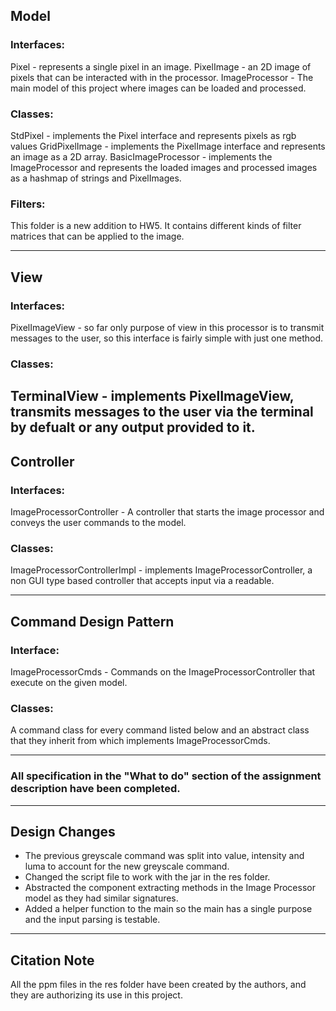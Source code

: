 ## Model
### Interfaces:
Pixel - represents a single pixel in an image.
PixelImage - an 2D image of pixels that can be interacted with in the processor.
ImageProcessor - The main model of this project where images can be loaded and processed.

### Classes:
StdPixel - implements the Pixel interface and represents pixels as rgb values
GridPixelImage - implements the PixelImage interface and represents an image as a 2D array.
BasicImageProcessor - implements the ImageProcessor and represents the loaded images and processed images as
a hashmap of strings and PixelImages.

### Filters:
This folder is a new addition to HW5. It contains different kinds of filter matrices that can be
applied to the image.

---

## View
### Interfaces:
PixelImageView - so far only purpose of view in this processor is to transmit messages to the user, so this
interface is fairly simple with just one method.
### Classes:
TerminalView - implements PixelImageView, transmits messages to the user via the terminal by defualt or
any output provided to it.
---
## Controller
### Interfaces:
ImageProcessorController - A controller that starts the image processor and conveys the user commands to
the model.
### Classes:
ImageProcessorControllerImpl - implements ImageProcessorController, a non GUI type based controller that accepts
input via a readable.

---
## Command Design Pattern

### Interface: 
ImageProcessorCmds - Commands on the ImageProcessorController that execute on the given model.
### Classes: 
A command class for every command listed below and an abstract class that they inherit from
which implements ImageProcessorCmds.

---

### All specification in the "What to do" section of the assignment description have been completed.

---

## Design Changes

- The previous greyscale command was split into value, intensity and luma to account for the new greyscale command.
- Changed the script file to work with the jar in the res folder.
- Abstracted the component extracting methods in the Image Processor model as they had similar signatures.
- Added a helper function to the main so the main has a single purpose and the input parsing is testable.
---
## Citation Note
All the ppm files in the res folder have been created by the authors, and they are authorizing its use
in this project.